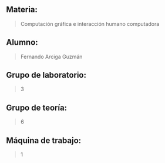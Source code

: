 ## Materia: 
> Computación gráfica e interacción humano computadora
## Alumno:
> Fernando Arciga Guzmán

## Grupo de laboratorio:
> 3

## Grupo de teoría:
> 6

## Máquina de trabajo:
> 1